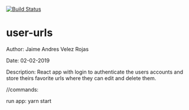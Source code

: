 [![Build Status](https://travis-ci.org/jhudaz/user-urls.svg?branch=master)](https://travis-ci.org/jhudaz/user-urls)

# user-urls
Author: Jaime Andres Velez Rojas

Date: 02-02-2019

Description: React app with login to authenticate the users accounts and store theirs  favorite urls where they can edit and delete them.

//commands:

run app: yarn start

